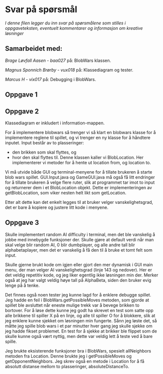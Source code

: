 # Svar på spørsmål

*I denne filen legger du inn svar på spørsmålene som stilles i oppgaveteksten, eventuelt kommentarer og informasjon om kreative løsninger*

## Samarbeidet med:
*Brage Løvfall Aasen - baa027* på:
BlobWars klassen.

*Magnus Sponnich Brørby - vux018* på:
Klassediagram og tester.

*Marcus H - vix017* på:
Debugging i BlobWars.
   
## Oppgave 1



## Oppgave 2

Klassediagram er inkludert i information-mappen.

For å implementere blobwars så trenger vi så klart en blobwars klasse for å implementere reglene til spillet, og vi trenger en ny klasse for å håndtere inputet. 
Input består av to plasseringer: 
- den brikken som skal flyttes, og 
- hvor den skal flyttes til. 
Denne klassen kaller vi BlobLocation. Her implementerer vi metoder for å hente ut location from, og location to. 

Vi må utvide både GUI og terminal-menyene for å tillate brukeren å starte blob wars spillet. 
GUI.Input.java og GameGUI.java må også få litt endringer for å tillate brukeren å velge flere ruter, slik at programmet tar imot to input og returnerer dem i et BlobLocation objekt. Dette er implementeringen av getBlobLocation, som viker nesten helt likt som getLocation. 

Etter alt dette kan det enkelt legges til at bruker velger vanskelighetsgrad, det er bare å kopiere og justere litt kode i menyene. 


## Oppgave 3

Skulle implementert random AI difficulty i terminal, men det ble vanskelig å jobbe med innebygde funksjoner der. Skulle gjøre at default verdi når man skal velge blir random AI, 0 blir dumbplayer, og alle andre tall blir alphabetaplayer, men det er vanskelig å få den til å bruke et tomt felt som input. 

Skulle gjerne brukt kode om igjen eller gjort den mer dynamisk i GUI main menu, der man velger AI vanskelighetsgrad (linje 143 og nedover). Her er det veldig repetitiv kode, og jeg liker egentlig ikke løsningen min der. Merker også at jeg har valgt veldig høye tall på AlphaBeta, siden den bruker evig lenge på å tenke. 

Det finnes også noen tester jeg kunne lagd for å enklere debugge spillet. Jeg hadde en feil i BlobWars.getPossibleMoves metoden, som gjorde at spillet ble avsluttet når eneste mulige trekk var å bevege brikken to bortover. For å løse dette kunne jeg godt ha skrevet en test som satte opp alle brikkene til spiller X på en linje, og alle til spiller O for å blokkere, slik at jeg enklere kunne sjekket om løsningen min fungerte. Sånn jeg løste det, så måtte jeg spille blob wars i et par minutter hver gang jeg skulle sjekke om jeg hadde fikset problemet. En test for å sjekke at brikker ble flippet som de skulle kunne også vært nyttig, men dette var veldig lett å teste ved å bare spille. 

Jeg brukte eksisterende funksjoner bra i BlobWars, spesielt allNeighbors metoden fra Location. Denne brukte jeg i getPossibleMoves og getOpponentNeighbors. Jeg skrev også en metode i Location for å få absolutt distanse mellom to plasseringer, absoluteDistanceTo.